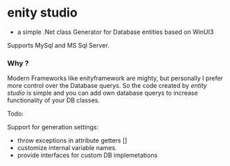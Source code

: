 # enity studio

 - a simple .Net class Generator for Database entities based on WinUI3

Supports MySql and MS Sql Server.

### Why ?

Modern Frameworks like enityframework are mighty, but personally I prefer more control over the Database querys. So the code created by *entity studio* is simple and you can add own database querys to increase functionality of your DB classes.

Todo: 

Support for generation settings:
  
  - throw exceptions in attribute getters []
  - customize internal variable names.
  - provide interfaces for custom DB implemetations
  



